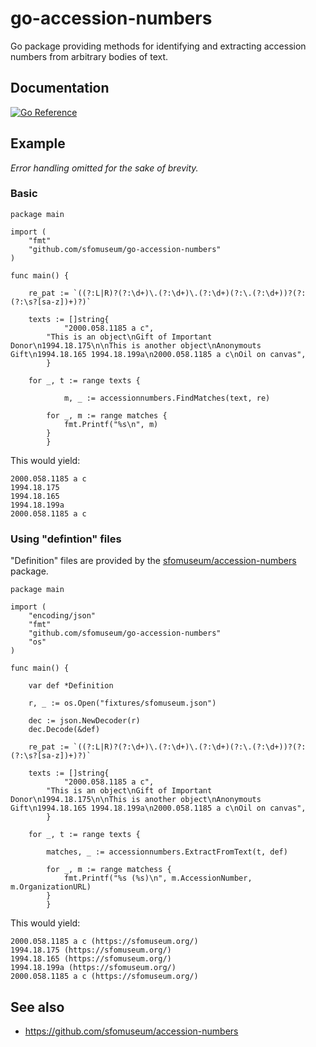 # go-accession-numbers

Go package providing methods for identifying and extracting accession numbers from arbitrary bodies of text.

## Documentation

[![Go Reference](https://pkg.go.dev/badge/github.com/sfomuseum/go-accession-numbers.svg)](https://pkg.go.dev/github.com/sfomuseum/go-accession-numbers)

## Example

_Error handling omitted for the sake of brevity._

### Basic

```
package main

import (
	"fmt"
	"github.com/sfomuseum/go-accession-numbers"
)

func main() {

	re_pat := `((?:L|R)?(?:\d+)\.(?:\d+)\.(?:\d+)(?:\.(?:\d+))?(?:(?:\s?[sa-z])+)?)`
     
	texts := []string{
     		"2000.058.1185 a c",
		"This is an object\nGift of Important Donor\n1994.18.175\n\nThis is another object\nAnonymouts Gift\n1994.18.165 1994.18.199a\n2000.058.1185 a c\nOil on canvas",
     	}

	for _, t := range texts {
		     
     		m, _ := accessionnumbers.FindMatches(text, re)

		for _, m := range matches {
			fmt.Printf("%s\n", m)
		}
     	}
```

This would yield:

```
2000.058.1185 a c
1994.18.175
1994.18.165
1994.18.199a
2000.058.1185 a c
```

### Using "defintion" files

"Definition" files are provided by the [sfomuseum/accession-numbers](https://github.com/sfomuseum/accession-numbers) package.

```
package main

import (
	"encoding/json"
	"fmt"		
	"github.com/sfomuseum/go-accession-numbers"
	"os"
)

func main() {

	var def *Definition
	
	r, _ := os.Open("fixtures/sfomuseum.json")

	dec := json.NewDecoder(r)
	dec.Decode(&def)

	re_pat := `((?:L|R)?(?:\d+)\.(?:\d+)\.(?:\d+)(?:\.(?:\d+))?(?:(?:\s?[sa-z])+)?)`
     
	texts := []string{
     		"2000.058.1185 a c",
		"This is an object\nGift of Important Donor\n1994.18.175\n\nThis is another object\nAnonymouts Gift\n1994.18.165 1994.18.199a\n2000.058.1185 a c\nOil on canvas",
     	}

	for _, t := range texts {

		matches, _ := accessionnumbers.ExtractFromText(t, def)
		
		for _, m := range matchess {
			fmt.Printf("%s (%s)\n", m.AccessionNumber, m.OrganizationURL)
		}
     	}
```

This would yield:

```
2000.058.1185 a c (https://sfomuseum.org/)
1994.18.175 (https://sfomuseum.org/)
1994.18.165 (https://sfomuseum.org/)
1994.18.199a (https://sfomuseum.org/)
2000.058.1185 a c (https://sfomuseum.org/)
```

## See also

* https://github.com/sfomuseum/accession-numbers